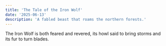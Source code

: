 ```yaml
---
title: 'The Tale of the Iron Wolf'
date: '2025-06-13'
description: 'A fabled beast that roams the northern forests.'
---
```


The Iron Wolf is both feared and revered, its howl said to bring storms and its fur to turn blades.
